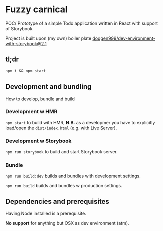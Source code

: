 # Fuzzy carnical

POC/ Prototype of a simple Todo application written in React with support of Storybook.

Project is built upon (my own) boiler plate [doggen999/dev-environment-with-storybook@2.1](https://github.com/doggen999/dev-environment-with-storybook/releases/tag/2.1)

## tl;dr

`npm i && npm start`

## Development and bundling

How to develop, bundle and build

### Development w HMR

`npm start` to build with HMR, **N.B.** as a developmer you have to explicitly load/open the `dist/index.html` (e.g. with Live Server).

### Development w Storybook

`npm run storybook` to build and start Storybook server.

### Bundle

`npm run build:dev` builds and bundles with development settings.

`npm run build` builds and bundles w production settings.

## Dependencies and prerequisites

Having Node installed is a prerequisite.

**No support** for anything but OSX as dev environment (atm).
